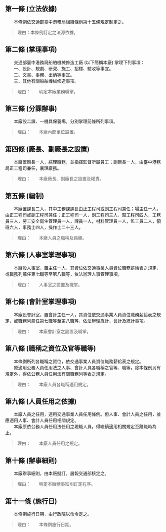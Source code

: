 第一條 (立法依據)
-----------------
　　本條例依交通部臺中港務局組織條例第十五條規定制定之。  
> 理由：本條例訂定之法源依據。



第二條 (掌理事項)
-----------------
　　交通部臺中港務局船舶機械修造工廠 (以下簡稱本廠) 掌理下列事項：  
　　一、設計、規劃、研究、施工、招標、驗收等事宜。  
　　二、文書、事務、出納等事宜。  
　　三、其他有關船舶機械修造事項。  
> 理由：　　明定本廠業務職掌。



第三條 (分課辦事)
-----------------
　　本廠設二課、一機具保養場，分別掌理前條所列事項。  
> 理由：　　本廠內部單位設置。



第四條 (廠長、副廠長之設置)
---------------------------
　　本廠置廠長一人，綜理廠務，並指揮監督所屬員工；副廠長一人，由臺中港務局正工程司兼任，襄理廠務。  
> 理由：　　本廠廠長、副廠長之設置及權責。



第五條 (編制)
-------------
　　本廠置課長二人，其中工務課課長由正工程司或副工程司兼任；場主任一人，由正工程司或副工程司兼任；正工程司一人，副工程司三人，幫工程司四人，工務員三人，勞工安全衛生管理員一人，課員一人，材料管理員一人，監工員二人，領班六人，事務士四人，操作士二十三人。  
> 理由：　　本廠人員之職稱及員額。



第六條 (人事室掌理事項)
-----------------------
　　本廠設人事室，置主任一人，其資位依交通事業人員資位職務薪給表之規定，或職務列薦任第七職等至第八職等，依法辦理人事管理事項。  
> 理由：　　人事室之設置及職掌。



第七條 (會計室掌理事項)
-----------------------
　　本廠設會計室，置會計主任一人，其資位依交通事業人員資位職務薪給表之規定，或職務列薦任第七職等至第八職等，依法辦理歲計、會計及統計事項。  
> 理由：　　本廠會計室之設置及職掌。



第八條 (職稱之資位及官等職等)
-----------------------------
　　本條例所列各職稱之資位，依交通事業人員資位職務薪給表之規定。  
　　原適用公務人員任用法之人事、會計人員各職稱之官等、職等，除本條例另有規定外，得依公務人員任用法有關職務列等表之規定。  
> 理由：　　本廠人員各職稱適用規定。



第九條 (人員任用之依據)
-----------------------
　　本廠人員之任用，適用交通事業人員任用條例。但人事、會計人員之任用，並應適用人事、會計人員任用相關規定。  
　　本廠原依公務人員任用法任用之現職人員，得繼續適用相關規定至離職時為止。  
> 理由：　　本廠人員任用之規定。



第十條 (辦事細則)
-----------------
　　本廠辦事細則，由本廠擬訂，層報交通部核定之。  
> 理由：　　明定本廠辦事細則訂定程序。



第十一條 (施行日)
-----------------
　　本條例施行日期，由行政院以命令定之。  
> 理由：　　本條例施行日期。